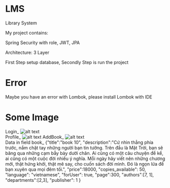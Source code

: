 # LMS
Library System

My project contains:

Spring Security with role, JWT, JPA

Architecture: 3 Layer

First Step setup database, Secondly Step is run the project

# Error
Maybe you have an error with Lombok, please install Lombok with IDE
# Some Image
Login_
![alt text](https://drive.google.com/file/d/1IYRupw369HKrV-jB8Q9KlRa0ciPlZTvu/view?usp=sharing)
<br />
Profile_
![alt text](https://drive.google.com/file/d/1ntdwHfys7dEuAic5GGg5DUL8sSha2hnW/view?usp=sharing)
AddBook_
![alt text](https://drive.google.com/file/d/1X1NpZiofpQXg_qwvfKNdZNHf56xWETB5/view?usp=sharing)
<br />
Data in field book_
{"title":"book 10",
"description":"Cứ nhìn thẳng phía trước, nắm chặt tay những người bạn tin tưởng. Trên đầu là Mặt Trời, bạn sẽ băng qua những cạm bẫy bày dưới chân. Ai cũng có một câu chuyện để kể, ai cũng có một cuộc đời nhiều ý nghĩa. Mỗi ngày hãy viết nên những chương mới, thật hứng khởi, thật mê say, cho cuốn sách đời mình. Đó là ngọn lửa để bạn xuyên qua mọi đêm tối.",
"price":18000,
"copies_available": 50,
"language": "vietnamese",
"forUser": true,
"page":300,
"authors":[7, 1],
"departments":[2,3],
"publisher": 1
}
